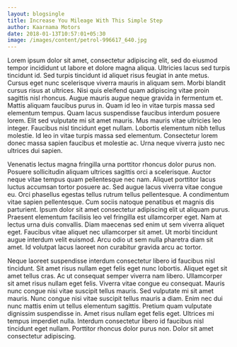 ```yaml
---
layout: blogsingle
title: Increase You Mileage With This Simple Step
author: Kaarnama Motors
date: 2018-01-13T10:57:01+05:30
image: /images/content/petrol-996617_640.jpg
---
```

Lorem ipsum dolor sit amet, consectetur adipiscing elit, sed do eiusmod tempor incididunt ut labore et dolore magna aliqua. Ultricies lacus sed turpis tincidunt id. Sed turpis tincidunt id aliquet risus feugiat in ante metus. Cursus eget nunc scelerisque viverra mauris in aliquam sem. Morbi blandit cursus risus at ultrices. Nisi quis eleifend quam adipiscing vitae proin sagittis nisl rhoncus. Augue mauris augue neque gravida in fermentum et. Mattis aliquam faucibus purus in. Quam id leo in vitae turpis massa sed elementum tempus. Quam lacus suspendisse faucibus interdum posuere lorem. Elit sed vulputate mi sit amet mauris. Mus mauris vitae ultricies leo integer. Faucibus nisl tincidunt eget nullam. Lobortis elementum nibh tellus molestie. Id leo in vitae turpis massa sed elementum. Consectetur lorem donec massa sapien faucibus et molestie ac. Urna neque viverra justo nec ultrices dui sapien.



Venenatis lectus magna fringilla urna porttitor rhoncus dolor purus non. Posuere sollicitudin aliquam ultrices sagittis orci a scelerisque. Auctor neque vitae tempus quam pellentesque nec nam. Aliquet porttitor lacus luctus accumsan tortor posuere ac. Sed augue lacus viverra vitae congue eu. Orci phasellus egestas tellus rutrum tellus pellentesque. A condimentum vitae sapien pellentesque. Cum sociis natoque penatibus et magnis dis parturient. Ipsum dolor sit amet consectetur adipiscing elit ut aliquam purus. Praesent elementum facilisis leo vel fringilla est ullamcorper eget. Nam at lectus urna duis convallis. Diam maecenas sed enim ut sem viverra aliquet eget. Faucibus vitae aliquet nec ullamcorper sit amet. Ut morbi tincidunt augue interdum velit euismod. Arcu odio ut sem nulla pharetra diam sit amet. Id volutpat lacus laoreet non curabitur gravida arcu ac tortor.



Neque laoreet suspendisse interdum consectetur libero id faucibus nisl tincidunt. Sit amet risus nullam eget felis eget nunc lobortis. Aliquet eget sit amet tellus cras. Ac ut consequat semper viverra nam libero. Ullamcorper sit amet risus nullam eget felis. Viverra vitae congue eu consequat. Mauris nunc congue nisi vitae suscipit tellus mauris. Sed vulputate mi sit amet mauris. Nunc congue nisi vitae suscipit tellus mauris a diam. Enim nec dui nunc mattis enim ut tellus elementum sagittis. Pretium quam vulputate dignissim suspendisse in. Amet risus nullam eget felis eget. Ultrices mi tempus imperdiet nulla. Interdum consectetur libero id faucibus nisl tincidunt eget nullam. Porttitor rhoncus dolor purus non. Dolor sit amet consectetur adipiscing.
